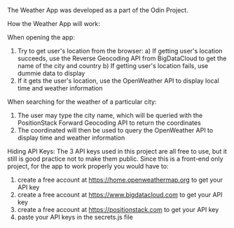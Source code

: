 The Weather App was developed as a part of the Odin Project.

How the Weather App will work:

When opening the app:

1. Try to get user's location from the browser:
   a) If getting user's location succeeds, use the Reverse Geocoding API from BigDataCloud to get the name of the city and country
   b) If getting user's location fails, use dummie data to display
2. If it gets the user's location, use the OpenWeather API to display local time and weather information

When searching for the weather of a particular city:

1. The user may type the city name, which will be queried with the PositionStack Forward Geocoding API to return the coordinates
2. The coordinated will then be used to query the OpenWeather API to display time and weather information

Hiding API Keys:
The 3 API keys used in this project are all free to use, but it still is good practice not to make them public.
Since this is a front-end only project, for the app to work properly you would have to:

1. create a free account at https://home.openweathermap.org to get your API key
2. create a free account at https://www.bigdatacloud.com to get your API key
3. create a free account at https://positionstack.com to get your API key
4. paste your API keys in the secrets.js file
